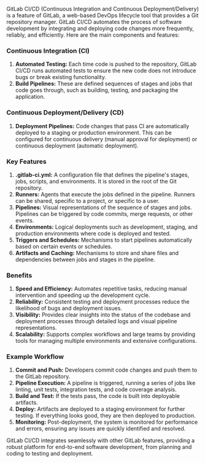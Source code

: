 GitLab CI/CD (Continuous Integration and Continuous Deployment/Delivery) is a feature of GitLab, a web-based DevOps lifecycle tool that provides a Git repository manager. GitLab CI/CD automates the process of software development by integrating and deploying code changes more frequently, reliably, and efficiently. Here are the main components and features:

### Continuous Integration (CI)
1. **Automated Testing:** Each time code is pushed to the repository, GitLab CI/CD runs automated tests to ensure the new code does not introduce bugs or break existing functionality.
2. **Build Pipelines:** These are defined sequences of stages and jobs that code goes through, such as building, testing, and packaging the application.

### Continuous Deployment/Delivery (CD)
1. **Deployment Pipelines:** Code changes that pass CI are automatically deployed to a staging or production environment. This can be configured for continuous delivery (manual approval for deployment) or continuous deployment (automatic deployment).

### Key Features
1. **.gitlab-ci.yml:** A configuration file that defines the pipeline's stages, jobs, scripts, and environments. It is stored in the root of the Git repository.
2. **Runners:** Agents that execute the jobs defined in the pipeline. Runners can be shared, specific to a project, or specific to a user.
3. **Pipelines:** Visual representations of the sequence of stages and jobs. Pipelines can be triggered by code commits, merge requests, or other events.
4. **Environments:** Logical deployments such as development, staging, and production environments where code is deployed and tested.
5. **Triggers and Schedules:** Mechanisms to start pipelines automatically based on certain events or schedules.
6. **Artifacts and Caching:** Mechanisms to store and share files and dependencies between jobs and stages in the pipeline.

### Benefits
1. **Speed and Efficiency:** Automates repetitive tasks, reducing manual intervention and speeding up the development cycle.
2. **Reliability:** Consistent testing and deployment processes reduce the likelihood of bugs and deployment issues.
3. **Visibility:** Provides clear insights into the status of the codebase and deployment processes through detailed logs and visual pipeline representations.
4. **Scalability:** Supports complex workflows and large teams by providing tools for managing multiple environments and extensive configurations.

### Example Workflow
1. **Commit and Push:** Developers commit code changes and push them to the GitLab repository.
2. **Pipeline Execution:** A pipeline is triggered, running a series of jobs like linting, unit tests, integration tests, and code coverage analysis.
3. **Build and Test:** If the tests pass, the code is built into deployable artifacts.
4. **Deploy:** Artifacts are deployed to a staging environment for further testing. If everything looks good, they are then deployed to production.
5. **Monitoring:** Post-deployment, the system is monitored for performance and errors, ensuring any issues are quickly identified and resolved.

GitLab CI/CD integrates seamlessly with other GitLab features, providing a robust platform for end-to-end software development, from planning and coding to testing and deployment.
